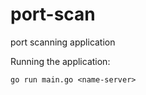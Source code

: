 # port-scan
port scanning application

Running the application:
```
go run main.go <name-server>
```
